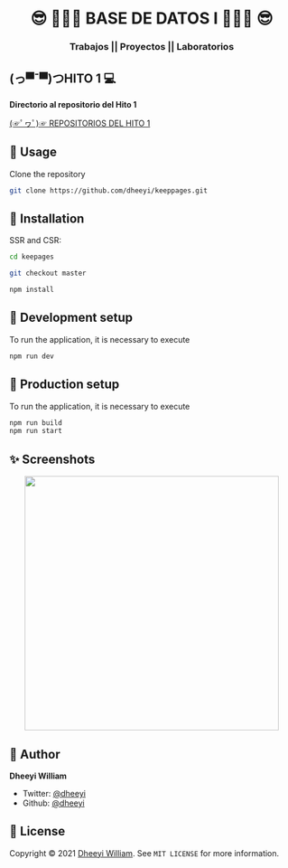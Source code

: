 <h1 align="center"> 😎 👨🏽‍💻​ BASE DE DATOS I 👨🏽‍💻​ 😎​</h1>
<h3 align="center">Trabajos || Proyectos || Laboratorios </h3>

## (っ▀¯▀)つHITO 1 💻

**Directorio al repositorio del Hito 1**

<A href="https://github.com/edssonivver/BASE-DE-DATOS-1/tree/main/hito_1"> (☞ﾟヮﾟ)☞ REPOSITORIOS DEL HITO 1  </A>


## 🚀 Usage

Clone the repository

```sh
git clone https://github.com/dheeyi/keeppages.git
```

## 📖 Installation

SSR and CSR:

```sh
cd keepages

git checkout master

npm install
```

## 📖  Development setup

To run the application, it is necessary to execute

```sh
npm run dev
```

## 📖  Production setup

To run the application, it is necessary to execute

```sh
npm run build
npm run start
```

## ✨ Screenshots

<p align="center">
    <img src="https://dl.dropboxusercontent.com/s/q19g1hovmz2k6te/brave_7KJLTmUUHG.png" width="450">
</p>


## 👤 Author

**Dheeyi William**

- Twitter: [@dheeyi](https://twitter.com/dheeyi)
- Github: [@dheeyi](https://github.com/dheeyi)

## 📝 License

Copyright © 2021 [Dheeyi William](https://github.com/dheeyi).
See ``MIT LICENSE`` for more information.
